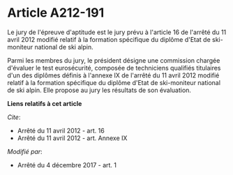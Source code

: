 # Article A212-191

Le jury de l'épreuve d'aptitude est le jury prévu à l'article 16 de l'arrêté du 11 avril 2012 modifié relatif à la formation
spécifique du diplôme d'Etat de ski-moniteur national de ski alpin. 

Parmi les membres du jury, le président désigne une commission chargée d'évaluer le test eurosécurité, composée de
techniciens qualifiés titulaires d'un des diplômes définis à l'annexe IX de l'arrêté du 11 avril 2012 modifié relatif à la
formation spécifique du diplôme d'Etat de ski-moniteur national de ski alpin. Elle propose au jury les résultats de son
évaluation.

**Liens relatifs à cet article**

_Cite_:

  - Arrêté du 11 avril 2012 - art. 16
  - Arrêté du 11 avril 2012 - art. Annexe IX

_Modifié par_:

  - Arrêté du 4 décembre 2017 - art. 1

